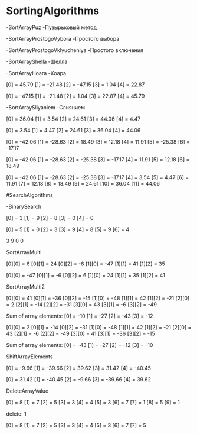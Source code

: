 # SortingAlgorithms

-SortArrayPuz -Пузырьковый метод

-SortArrayProstogoVybora -Простого выбора

-SortArrayProstogoVklyucheniya -Простого включения

-SortArrayShella -Шелла

-SortArrayHoara -Хоара

  [0] = 45.79   [1] = -21.48  [2] = -47.15  [3] = 1.04    [4] = 22.87

  [0] = -47.15  [1] = -21.48  [2] = 1.04    [3] = 22.87   [4] = 45.79

-SortArraySliyaniem -Слиянием

[0] = 36.04   [1] = 3.54    [2] = 24.61   [3] = 44.06   [4] = 4.47

[0] = 3.54    [1] = 4.47    [2] = 24.61   [3] = 36.04   [4] = 44.06

[0] = -42.06  [1] = -28.63  [2] = 18.49   [3] = 12.18   [4] = 11.91   [5] = -25.38  [6] = -17.17

[0] = -42.06  [1] = -28.63  [2] = -25.38  [3] = -17.17  [4] = 11.91   [5] = 12.18   [6] = 18.49

[0] = -42.06  [1] = -28.63  [2] = -25.38  [3] = -17.17  [4] = 3.54    [5] = 4.47    [6] = 11.91   [7] = 12.18   [8] = 18.49   [9] = 24.61   [10] = 36.04   [11] = 44.06


#SearchAlgorithms

-BinarySearch

[0] = 3   [1] = 9   [2] = 8   [3] = 0   [4] = 0

[0] = 5   [1] = 0   [2] = 3   [3] = 9   [4] = 8   [5] = 9   [6] = 4

3 9 0 0


SortArrayMulti

  [0][0] = 6    [0][1] = 24   [0][2] = -6
  [1][0] = -47  [1][1] = 41   [1][2] = 35

  [0][0] = -47  [0][1] = -6   [0][2] = 6
  [1][0] = 24   [1][1] = 35   [1][2] = 41


SortArrayMulti2

  [0][0] = 41   [0][1] = -36  [0][2] = -15
  [1][0] = -48  [1][1] = 42   [1][2] = -21
  [2][0] = 2    [2][1] = -14  [2][2] = -31
  [3][0] = 43   [3][1] = -6   [3][2] = -49

  Sum of array elements: [0] = -10  [1] = -27  [2] = -43  [3] = -12

  [0][0] = 2    [0][1] = -14  [0][2] = -31
  [1][0] = -48  [1][1] = 42   [1][2] = -21
  [2][0] = 43   [2][1] = -6   [2][2] = -49
  [3][0] = 41   [3][1] = -36  [3][2] = -15

  Sum of array elements: [0] = -43  [1] = -27  [2] = -12  [3] = -10


ShiftArrayElements

  [0] = -9.66   [1] = -39.66  [2] = 39.62   [3] = 31.42   [4] = -40.45

  [0] = 31.42   [1] = -40.45  [2] = -9.66   [3] = -39.66  [4] = 39.62


DeleteArrayValue

  [0] = 8    [1] = 7    [2] = 5    [3] = 3    [4] = 4    [5] = 3    [6] = 7    [7] = 1    [8] = 5    [9] = 1

  delete: 1

  [0] = 8    [1] = 7    [2] = 5    [3] = 3    [4] = 4    [5] = 3    [6] = 7    [7] = 5

